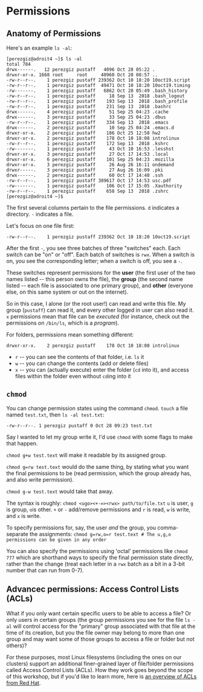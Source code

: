 # Permissions


## Anatomy of Permissions
Here's an example `ls -al`:
```
[perezgiz@adroit4 ~]$ ls -al
total 784
drwx------.   12 perezgiz pustaff   4096 Oct 28 05:22 .
drwxr-xr-x. 1668 root     root     40960 Oct 28 08:57 ..
-rw-r--r--.    1 perezgiz pustaff 239362 Oct 10 18:20 10oct19.script
-rw-r--r--.    1 perezgiz pustaff  49471 Oct 10 18:20 10oct19.timing
-rw-------.    1 perezgiz pustaff   6862 Oct 28 05:49 .bash_history
-rw-r--r--.    1 perezgiz pustaff     18 Sep 13  2018 .bash_logout
-rw-r--r--.    1 perezgiz pustaff    193 Sep 13  2018 .bash_profile
-rw-r--r--.    1 perezgiz pustaff    231 Sep 13  2018 .bashrc
drwx------.    4 perezgiz pustaff     51 Sep 25 04:23 .cache
drwx------.    3 perezgiz pustaff     33 Sep 25 04:23 .dbus
-rw-r--r--.    1 perezgiz pustaff    334 Sep 13  2018 .emacs
drwx------.    2 perezgiz pustaff     10 Sep 25 04:24 .emacs.d
drwxr-xr-x.    2 perezgiz pustaff    186 Oct 25 12:58 hw2
drwxr-xr-x.    2 perezgiz pustaff    178 Oct 10 18:08 introlinux
-rw-r--r--.    1 perezgiz pustaff    172 Sep 13  2018 .kshrc
-rw-------.    1 perezgiz pustaff     43 Oct 10 16:53 .lesshst
drwxr-xr-x.    3 perezgiz pustaff     27 Oct 17 14:53 .local
drwxr-xr-x.    6 perezgiz pustaff    101 Sep 25 04:23 .mozilla
drwxr-xr-x.    3 perezgiz pustaff     26 Aug 26 16:11 ondemand
drwxr-----.    3 perezgiz pustaff     27 Aug 26 16:09 .pki
drwx------.    2 perezgiz pustaff     60 Oct 17 14:48 .ssh
-rw-r--r--.    1 perezgiz pustaff 389617 Oct 17 14:53 usc.pdf
-rw-------.    1 perezgiz pustaff    106 Oct 17 15:05 .Xauthority
-rw-r--r--.    1 perezgiz pustaff    658 Sep 13  2018 .zshrc
[perezgiz@adroit4 ~]$ 
```

The first several columns pertain to the file permissions. `d`
indicates a directory. `-` indicates a file.

Let's focus on one file first:
```
-rw-r--r--.    1 perezgiz pustaff 239362 Oct 10 18:20 10oct19.script
```


After the first `-`, you see three batches of three "switches" each.
Each switch can be "on" or "off". Each batch of switches is `rwx`.
When a switch is on, you see the corresponding letter; when a switch
is off, you see a `-`.

These switches represent permissions for the **user** (the first user
of the two names listed -- this person owns the file), the **group**
(the second name listed -- each file is associated to one primary
group), and **other** (everyone else, on this same system or out on
the internet).

So in this case, I alone (or the root user!) can read and write this
file. My group (`pustaff`) can read it, and every other logged in user
can also read it. `x` permissions mean that file can be *executed*
(for instance, check out the permissions on `/bin/ls`, which is a
*program*).

For folders, permissions mean something different:
```
drwxr-xr-x.    2 perezgiz pustaff    178 Oct 10 18:08 introlinux
```
* `r` -- you can see the contents of that folder, i.e. `ls` it
* `w` -- you can change the contents (add or delete files)
* `x` -- you can (actually execute) enter the folder (`cd` into it), and access files
  within the folder even without `cd`ing into it

## `chmod`
You can change permission states using the command `chmod`. `touch` a file named `test.txt`,
then `ls -al test.txt`:
```
-rw-r--r--. 1 perezgiz pustaff 0 Oct 28 09:23 test.txt
```

Say I wanted to let my group write it, I'd use `chmod` with some flags
to make that happen.

`chmod g+w test.text` will make it readable by its assigned group.

`chmod g=rw test.text` would do the same thing, by stating what you
want the final permissions to be (read permission, which the group
already has, and also write permission).

`chmod g-w test.text` would take that away.


The syntax is roughly: `chmod <ugo><+-=><rwx> path/to/file.txt` `u` is
user, `g` is group, `o`is other. `+` or `-` add/remove permissions and
`r` is read, `w` is write, and `x` is write.

To specify permissions for, say, the user *and* the group, you
comma-separate the assignments: `chmod g=rw,o=r test.text # The u,g,o
permissions can be given in any order`

You can also specify the permissions using 'octal' permissions like
`chmod 777` which are shorthand ways to specify the final permission
state directly, rather than the change (treat each letter in a `rwx`
batch as a bit in a 3-bit number that can run from 0-7).

## Advancec permissions: Access Control Lists (ACLs)

What if you only want certain specific users to be able to access a
file? Or only users in certain groups (the group permissions you see
for the file `ls -al` will control access for the "primary" group
associated with that file at the time of its creation, but you the
file owner may belong to more than one group and may want some of
those groups to access a file or folder but not others)?

For these purposes, most Linux filesystems (including the ones on our
clusters) support an additional finer-grained layer of file/folder
permissions called Access Control Lists (ACLs).  How they work goes
beyond the scope of this workshop, but if you'd like to learn more,
here is [an overview of ACLs from Red
Hat](https://www.redhat.com/sysadmin/linux-access-control-lists).

